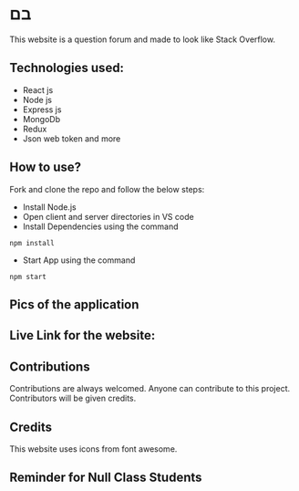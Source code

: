 # בם
This website is a question forum and made to look like Stack Overflow.

## Technologies used:

- React js
- Node js
- Express js
- MongoDb
- Redux
- Json web token and more

## How to use?

Fork and clone the repo and follow the below steps:

- Install Node.js
- Open client and server directories in VS code
- Install Dependencies using the command

```
npm install
```

- Start App using the command

```
npm start
```

## Pics of the application


## Live Link for the website:


## Contributions

Contributions are always welcomed. Anyone can contribute to this project. Contributors will be given credits.

## Credits

This website uses icons from font awesome.

## Reminder for Null Class Students

